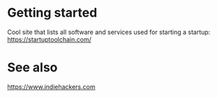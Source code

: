 
# Getting started

Cool site that lists all software and services used for starting a startup: https://startuptoolchain.com/

# See also
https://www.indiehackers.com